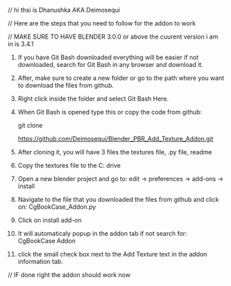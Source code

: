 // hi thsi is Dhanushka AKA Deimosequi

// Here are the steps that you need to follow for the addon to work 

// MAKE SURE TO HAVE BLENDER 3.0.0 or above the cuurent version i am in is 3.4.1


1. If you have Git Bash downloaded everything will be easier if not downloaded, search for Git Bash in any browser and download it.
2. After, make sure to create a new folder or go to the path where you want to download the files from github.
3. Right click inside the folder and select Git Bash Here.
4. When Git Bash is opened type this or copy the code from github:
      
      git clone 
      
      https://github.com/Deimosequi/Blender_PBR_Add_Texture_Addon.git
 
5. After cloning it, you will have 3 files the textures file, .py file, readme
6. Copy the textures file to the C: drive
7. Open a new blender project and go to:
      edit -> preferences -> add-ons -> install
      
8. Navigate to the file that you downloaded the files from github and click on:
      CgBookCase_Addon.py

9. Click on install add-on
10. It will automaticaly popup in the addon tab if not search for:
      CgBookCase Addon

11. click the small check box next to the Add Texture text in the addon information tab.

// IF done right the addon should work now 
